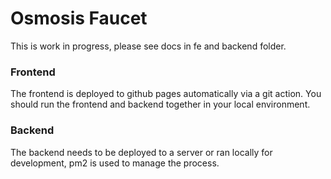 # Osmosis Faucet
This is work in progress, please see docs in fe and backend folder. 

### Frontend
The frontend is deployed to github pages automatically via a git action. 
You should run the frontend and backend together in your local environment. 

### Backend
The backend needs to be deployed to a server or ran locally for development, pm2 is used to manage the process. 
